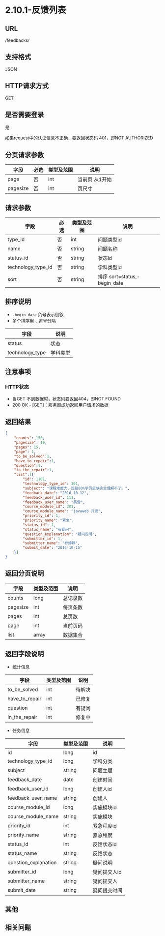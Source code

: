 # 2.10.1-反馈列表

## URL

/feedbacks/

## 支持格式

JSON

## HTTP请求方式

GET

## 是否需要登录

是

如果request中的认证信息不正确，要返回状态码 401，即NOT AUTHORIZED

## 分页请求参数

字段 | 必选 | 类型及范围 | 说明
----|------|----------|-------------
page        |   否   | int    | 当前页 从1开始
pagesize    |   否   | int    | 页尺寸

## 请求参数

字段 | 必选 | 类型及范围 | 说明
----|------|----------|-------------
type_id                     |   否   | int     | 问题类型id
name                        |   否   | string  | 问题名称
status_id                   |   否   | string  | 状态id
technology_type_id          |   否   | string  | 学科类型id
sort                        |   否   | string  | 排序 sort=status,-begin_date

## 排序说明

- `-begin_date` 负号表示倒叙
- 多个排序用 `,` 逗号分隔

字段 | 说明
----|------
status                | 状态
technology_type       | 学科类型

## 注意事项

### HTTP状态

- 当GET 不到数据时，状态码要返回404，即NOT FOUND
- 200 OK - [GET]：服务器成功返回用户请求的数据

## 返回结果

```json
{
    "counts": 150,
    "pagesize": 10,
    "pages": 15,
    "page": 1,
    "to_be_solved":1,
    "have_to_repair":1,
    "question":1,
    "in_the_repair":1,
    "list":[{
        "id": 1101,
        "technology_type_id": 101,
        "subject": "课程难度大，班级80%学员反映完全理解不了。",
        "feedback_date": "2016-10-12",
        "feedback_user_id": 111,
        "feedback_user_name": "吴雪",
        "course_module_id": 201,
        "course_module_name": "javaweb 开发",
        "priority_id": 1,
        "priority_name": "紧急",
        "status_id": 1,
        "status_name": "有疑问",
        "question_explanation": "疑问说明",
        "submitter_id": 1,
        "submitter_name": "乔婷婷",
        "submit_date": "2016-10-15"
    }]
}
```

## 返回分页说明

字段 | 类型及范围 | 说明
----|----------|-------------
counts      | long   | 总记录数
pagesize    | int    | 每页条数
pages       | int    | 总页数
page        | int    | 当前页码
list        | array  | 数据集合

## 返回字段说明

- 统计信息

字段 | 类型及范围 | 说明
----|----------|-------------
to_be_solved     | int  | 待解决
have_to_repair   | int  | 已修复
question         | int  | 有疑问
in_the_repair    | int  | 修复中

- 任务信息

字段 | 类型及范围 | 说明
----|----------|-------------
id                      | long       | id
technology_type_id      | long       | 学科分类
subject                 | string     | 问题主题
feedback_date           | date       | 创建时间
feedback_user_id        | long       | 创建人id
feedback_user_name      | string     | 创建人
course_module_id        | long       | 实施模块id
course_module_name      | string     | 实施模块
priority_id             | int        | 紧急程度id
priority_name           | string     | 紧急程度
status_id               | int        | 反馈状态id
status_name             | string     | 反馈状态
question_explanation    | string     | 疑问说明
submitter_id            | long       | 疑问提交人id
submitter_name          | string     | 疑问提交人
submit_date             | string     | 疑问提交时间

## 其他

## 相关问题
